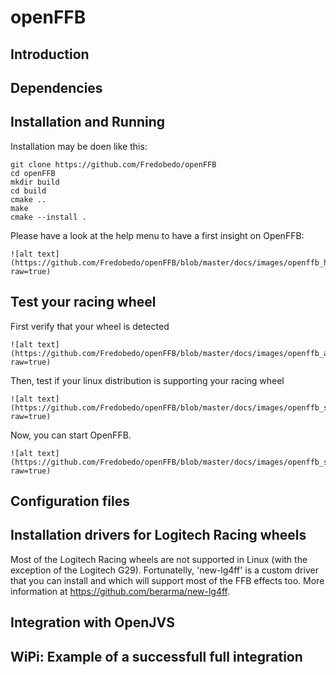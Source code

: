 # openFFB
## Introduction

## Dependencies

## Installation and Running
Installation may be doen like this:
```
git clone https://github.com/Fredobedo/openFFB
cd openFFB
mkdir build
cd build 
cmake ..
make
cmake --install .
```
Please have a look at the help menu to have a first insight on OpenFFB:
```
![alt text](https://github.com/Fredobedo/openFFB/blob/master/docs/images/openffb_help.jpg?raw=true)
```
## Test your racing wheel
First verify that your wheel is detected
```
![alt text](https://github.com/Fredobedo/openFFB/blob/master/docs/images/openffb_available.jpg?raw=true)
```
Then, test if your linux distribution is supporting your racing wheel 
```
![alt text](https://github.com/Fredobedo/openFFB/blob/master/docs/images/openffb_supported.jpg?raw=true)
```
Now, you can start OpenFFB.
```
![alt text](https://github.com/Fredobedo/openFFB/blob/master/docs/images/openffb_start.jpg?raw=true)
```
## Configuration files

## Installation drivers for Logitech Racing wheels
Most of the Logitech Racing wheels are not supported in Linux (with the exception of the Logitech G29).
Fortunatelly, 'new-lg4ff' is a custom driver that you can install and which will support most of the FFB effects too.
More information at https://github.com/berarma/new-lg4ff.

## Integration with OpenJVS

## WiPi: Example of a successfull full integration


